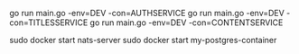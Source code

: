 go run main.go -env=DEV -con=AUTHSERVICE
go run main.go -env=DEV -con=TITLESSERVICE
go run main.go -env=DEV -con=CONTENTSERVICE


sudo docker start nats-server
sudo docker start my-postgres-container
